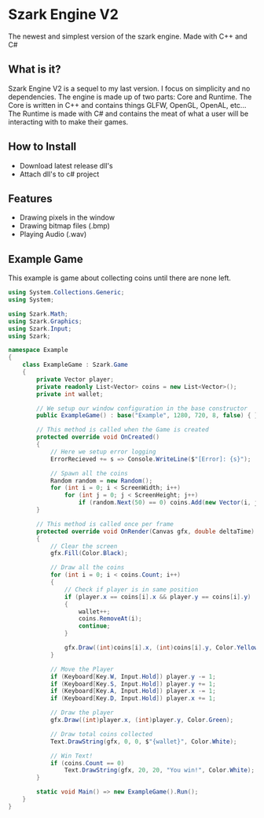 # Szark Engine V2
The newest and simplest version of the szark engine. Made with C++ and C#

## What is it?
Szark Engine V2 is a sequel to my last version. 
I focus on simplicity and no dependencies.
The engine is made up of two parts: Core and Runtime. 
The Core is written in C++ and contains things GLFW, OpenGL, OpenAL, etc...
The Runtime is made with C# and contains the meat of what a user will 
be interacting with to make their games.

## How to Install
- Download latest release dll's
- Attach dll's to c# project

## Features
- Drawing pixels in the window
- Drawing bitmap files (.bmp)
- Playing Audio (.wav)

## Example Game
This example is game about collecting coins until there are none left.
```c#
using System.Collections.Generic;
using System;

using Szark.Math;
using Szark.Graphics;
using Szark.Input;
using Szark;

namespace Example
{
    class ExampleGame : Szark.Game
    {
        private Vector player;
        private readonly List<Vector> coins = new List<Vector>();
        private int wallet;

        // We setup our window configuration in the base constructor
        public ExampleGame() : base("Example", 1280, 720, 8, false) { }

        // This method is called when the Game is created
        protected override void OnCreated()
        {
            // Here we setup error logging
            ErrorRecieved += s => Console.WriteLine($"[Error]: {s}");

            // Spawn all the coins
            Random random = new Random();
            for (int i = 0; i < ScreenWidth; i++)
                for (int j = 0; j < ScreenHeight; j++)
                    if (random.Next(50) == 0) coins.Add(new Vector(i, j));
        }

        // This method is called once per frame
        protected override void OnRender(Canvas gfx, double deltaTime)
        {
            // Clear the screen
            gfx.Fill(Color.Black);

            // Draw all the coins
            for (int i = 0; i < coins.Count; i++)
            {
                // Check if player is in same position
                if (player.x == coins[i].x && player.y == coins[i].y)
                {
                    wallet++;
                    coins.RemoveAt(i);
                    continue;
                }

                gfx.Draw((int)coins[i].x, (int)coins[i].y, Color.Yellow);
            }

            // Move the Player
            if (Keyboard[Key.W, Input.Hold]) player.y -= 1;
            if (Keyboard[Key.S, Input.Hold]) player.y += 1;
            if (Keyboard[Key.A, Input.Hold]) player.x -= 1;
            if (Keyboard[Key.D, Input.Hold]) player.x += 1;

            // Draw the player
            gfx.Draw((int)player.x, (int)player.y, Color.Green);

            // Draw total coins collected
            Text.DrawString(gfx, 0, 0, $"{wallet}", Color.White);

            // Win Text!
            if (coins.Count == 0)
                Text.DrawString(gfx, 20, 20, "You win!", Color.White);
        }

        static void Main() => new ExampleGame().Run();
    }
}
```

